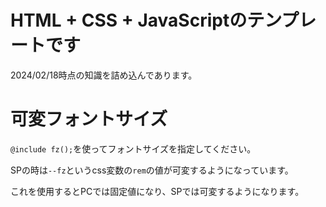 # HTML + CSS + JavaScriptのテンプレートです
2024/02/18時点の知識を詰め込んであります。

# 可変フォントサイズ
`@include fz();`を使ってフォントサイズを指定してください。

SPの時は`--fz`というcss変数の`rem`の値が可変するようになっています。

これを使用するとPCでは固定値になり、SPでは可変するようになります。
